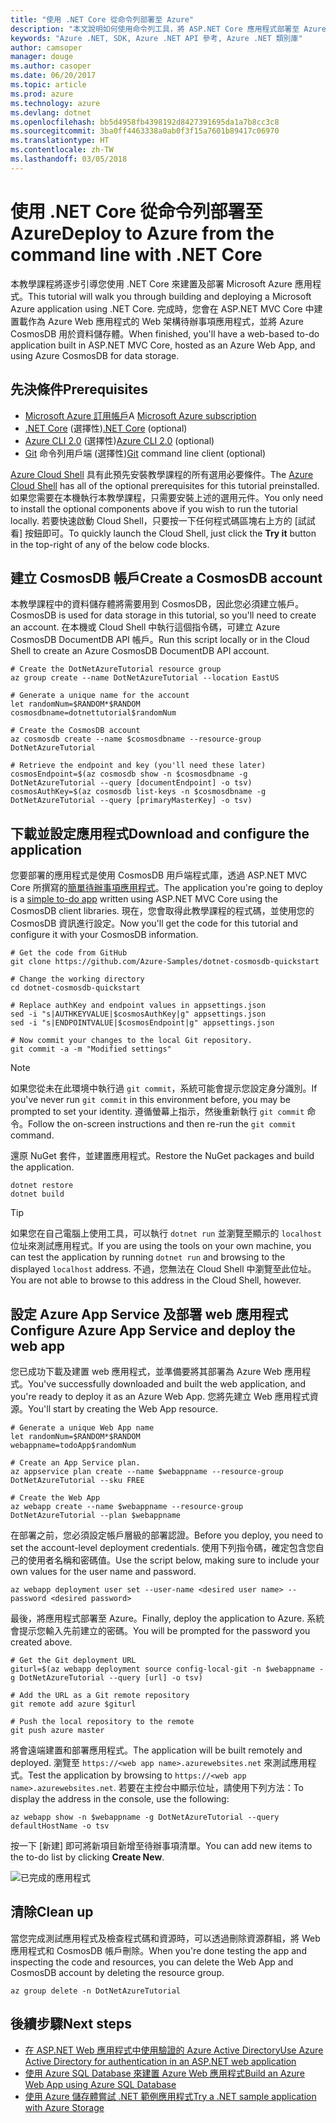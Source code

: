 ```yaml
---
title: "使用 .NET Core 從命令列部署至 Azure"
description: "本文說明如何使用命令列工具，將 ASP.NET Core 應用程式部署至 Azure App Service。"
keywords: "Azure .NET, SDK, Azure .NET API 參考, Azure .NET 類別庫"
author: camsoper
manager: douge
ms.author: casoper
ms.date: 06/20/2017
ms.topic: article
ms.prod: azure
ms.technology: azure
ms.devlang: dotnet
ms.openlocfilehash: bb5d4958fb4398192d8427391695da1a7b8cc3c8
ms.sourcegitcommit: 3ba0ff4463338a0ab0f3f15a7601b89417c06970
ms.translationtype: HT
ms.contentlocale: zh-TW
ms.lasthandoff: 03/05/2018
---
```

# <a name="deploy-to-azure-from-the-command-line-with-net-core"></a><span data-ttu-id="d863b-104">使用 .NET Core 從命令列部署至 Azure</span><span class="sxs-lookup"><span data-stu-id="d863b-104">Deploy to Azure from the command line with .NET Core</span></span>

<span data-ttu-id="d863b-105">本教學課程將逐步引導您使用 .NET Core 來建置及部署 Microsoft Azure 應用程式。</span><span class="sxs-lookup"><span data-stu-id="d863b-105">This tutorial will walk you through building and deploying a Microsoft Azure application using .NET Core.</span></span>  <span data-ttu-id="d863b-106">完成時，您會在 ASP.NET MVC Core 中建置載作為 Azure Web 應用程式的 Web 架構待辦事項應用程式，並將 Azure CosmosDB 用於資料儲存體。</span><span class="sxs-lookup"><span data-stu-id="d863b-106">When finished, you'll have a web-based to-do application built in ASP.NET MVC Core, hosted as an Azure Web App, and using Azure CosmosDB for data storage.</span></span>

## <a name="prerequisites"></a><span data-ttu-id="d863b-107">先決條件</span><span class="sxs-lookup"><span data-stu-id="d863b-107">Prerequisites</span></span>

* <span data-ttu-id="d863b-108">[Microsoft Azure 訂用帳戶](https://azure.microsoft.com/free/)</span><span class="sxs-lookup"><span data-stu-id="d863b-108">A [Microsoft Azure subscription](https://azure.microsoft.com/free/)</span></span>
* <span data-ttu-id="d863b-109">[.NET Core](https://www.microsoft.com/net/download/core) (選擇性)</span><span class="sxs-lookup"><span data-stu-id="d863b-109">[.NET Core](https://www.microsoft.com/net/download/core) (optional)</span></span>
* <span data-ttu-id="d863b-110">[Azure CLI 2.0](/cli/azure/install-az-cli2) (選擇性)</span><span class="sxs-lookup"><span data-stu-id="d863b-110">[Azure CLI 2.0](/cli/azure/install-az-cli2) (optional)</span></span>
* <span data-ttu-id="d863b-111">[Git](https://www.git-scm.com/) 命令列用戶端 (選擇性)</span><span class="sxs-lookup"><span data-stu-id="d863b-111">[Git](https://www.git-scm.com/) command line client (optional)</span></span>

<span data-ttu-id="d863b-112">[Azure Cloud Shell](/azure/cloud-shell/) 具有此預先安裝教學課程的所有選用必要條件。</span><span class="sxs-lookup"><span data-stu-id="d863b-112">The [Azure Cloud Shell](/azure/cloud-shell/) has all of the optional prerequisites for this tutorial preinstalled.</span></span>  <span data-ttu-id="d863b-113">如果您需要在本機執行本教學課程，只需要安裝上述的選用元件。</span><span class="sxs-lookup"><span data-stu-id="d863b-113">You only need to install the optional components above if you wish to run the tutorial locally.</span></span>  <span data-ttu-id="d863b-114">若要快速啟動 Cloud Shell，只要按一下任何程式碼區塊右上方的 [試試看] 按鈕即可。</span><span class="sxs-lookup"><span data-stu-id="d863b-114">To quickly launch the Cloud Shell, just click the **Try it** button in the top-right of any of the below code blocks.</span></span>

## <a name="create-a-cosmosdb-account"></a><span data-ttu-id="d863b-115">建立 CosmosDB 帳戶</span><span class="sxs-lookup"><span data-stu-id="d863b-115">Create a CosmosDB account</span></span>

<span data-ttu-id="d863b-116">本教學課程中的資料儲存體將需要用到 CosmosDB，因此您必須建立帳戶。</span><span class="sxs-lookup"><span data-stu-id="d863b-116">CosmosDB is used for data storage in this tutorial, so you'll need to create an account.</span></span>  <span data-ttu-id="d863b-117">在本機或 Cloud Shell 中執行這個指令碼，可建立 Azure CosmosDB DocumentDB API 帳戶。</span><span class="sxs-lookup"><span data-stu-id="d863b-117">Run this script locally or in the Cloud Shell to create an Azure CosmosDB DocumentDB API account.</span></span>

```azurecli-interactive
# Create the DotNetAzureTutorial resource group
az group create --name DotNetAzureTutorial --location EastUS

# Generate a unique name for the account
let randomNum=$RANDOM*$RANDOM
cosmosdbname=dotnettutorial$randomNum

# Create the CosmosDB account
az cosmosdb create --name $cosmosdbname --resource-group DotNetAzureTutorial

# Retrieve the endpoint and key (you'll need these later)
cosmosEndpoint=$(az cosmosdb show -n $cosmosdbname -g DotNetAzureTutorial --query [documentEndpoint] -o tsv)
cosmosAuthKey=$(az cosmosdb list-keys -n $cosmosdbname -g DotNetAzureTutorial --query [primaryMasterKey] -o tsv)

```

## <a name="download-and-configure-the-application"></a><span data-ttu-id="d863b-118">下載並設定應用程式</span><span class="sxs-lookup"><span data-stu-id="d863b-118">Download and configure the application</span></span>

<span data-ttu-id="d863b-119">您要部署的應用程式是使用 CosmosDB 用戶端程式庫，透過 ASP.NET MVC Core 所撰寫的[簡單待辦事項應用程式](https://github.com/Azure-Samples/dotnet-cosmosdb-quickstart/)。</span><span class="sxs-lookup"><span data-stu-id="d863b-119">The application you're going to deploy is a [simple to-do app](https://github.com/Azure-Samples/dotnet-cosmosdb-quickstart/) written using ASP.NET MVC Core using the CosmosDB client libraries.</span></span>  <span data-ttu-id="d863b-120">現在，您會取得此教學課程的程式碼，並使用您的 CosmosDB 資訊進行設定。</span><span class="sxs-lookup"><span data-stu-id="d863b-120">Now you'll get the code for this tutorial and configure it with your CosmosDB information.</span></span>

```azurecli-interactive
# Get the code from GitHub
git clone https://github.com/Azure-Samples/dotnet-cosmosdb-quickstart

# Change the working directory
cd dotnet-cosmosdb-quickstart

# Replace authKey and endpoint values in appsettings.json
sed -i "s|AUTHKEYVALUE|$cosmosAuthKey|g" appsettings.json
sed -i "s|ENDPOINTVALUE|$cosmosEndpoint|g" appsettings.json

# Now commit your changes to the local Git repository.
git commit -a -m "Modified settings"

```

> [!NOTE]
> <span data-ttu-id="d863b-121">如果您從未在此環境中執行過 `git commit`，系統可能會提示您設定身分識別。</span><span class="sxs-lookup"><span data-stu-id="d863b-121">If you've never run `git commit` in this environment before, you may be prompted to set your identity.</span></span> <span data-ttu-id="d863b-122">遵循螢幕上指示，然後重新執行 `git commit` 命令。</span><span class="sxs-lookup"><span data-stu-id="d863b-122">Follow the on-screen instructions and then re-run the `git commit` command.</span></span>

<span data-ttu-id="d863b-123">還原 NuGet 套件，並建置應用程式。</span><span class="sxs-lookup"><span data-stu-id="d863b-123">Restore the NuGet packages and build the application.</span></span>

```azurecli-interactive
dotnet restore
dotnet build
```

> [!TIP]
> <span data-ttu-id="d863b-124">如果您在自己電腦上使用工具，可以執行 `dotnet run` 並瀏覽至顯示的 `localhost` 位址來測試應用程式。</span><span class="sxs-lookup"><span data-stu-id="d863b-124">If you are using the tools on your own machine, you can test the application by running `dotnet run` and browsing to the displayed `localhost` address.</span></span>  <span data-ttu-id="d863b-125">不過，您無法在 Cloud Shell 中瀏覽至此位址。</span><span class="sxs-lookup"><span data-stu-id="d863b-125">You are not able to browse to this address in the Cloud Shell, however.</span></span>  

## <a name="configure-azure-app-service-and-deploy-the-web-app"></a><span data-ttu-id="d863b-126">設定 Azure App Service 及部署 web 應用程式</span><span class="sxs-lookup"><span data-stu-id="d863b-126">Configure Azure App Service and deploy the web app</span></span>

<span data-ttu-id="d863b-127">您已成功下載及建置 web 應用程式，並準備要將其部署為 Azure Web 應用程式。</span><span class="sxs-lookup"><span data-stu-id="d863b-127">You've successfully downloaded and built the web application, and you're ready to deploy it as an Azure Web App.</span></span>  <span data-ttu-id="d863b-128">您將先建立 Web 應用程式資源。</span><span class="sxs-lookup"><span data-stu-id="d863b-128">You'll start by creating the Web App resource.</span></span>

```azurecli-interactive
# Generate a unique Web App name
let randomNum=$RANDOM*$RANDOM
webappname=todoApp$randomNum

# Create an App Service plan.
az appservice plan create --name $webappname --resource-group DotNetAzureTutorial --sku FREE

# Create the Web App
az webapp create --name $webappname --resource-group DotNetAzureTutorial --plan $webappname

```

<span data-ttu-id="d863b-129">在部署之前，您必須設定帳戶層級的部署認證。</span><span class="sxs-lookup"><span data-stu-id="d863b-129">Before you deploy, you need to set the account-level deployment credentials.</span></span>  <span data-ttu-id="d863b-130">使用下列指令碼，確定包含您自己的使用者名稱和密碼值。</span><span class="sxs-lookup"><span data-stu-id="d863b-130">Use the script below, making sure to include your own values for the user name and password.</span></span>

```azurecli-interactive
az webapp deployment user set --user-name <desired user name> --password <desired password>
```

<span data-ttu-id="d863b-131">最後，將應用程式部署至 Azure。</span><span class="sxs-lookup"><span data-stu-id="d863b-131">Finally, deploy the application to Azure.</span></span>  <span data-ttu-id="d863b-132">系統會提示您輸入先前建立的密碼。</span><span class="sxs-lookup"><span data-stu-id="d863b-132">You will be prompted for the password you created above.</span></span>

```azurecli-interactive
# Get the Git deployment URL
giturl=$(az webapp deployment source config-local-git -n $webappname -g DotNetAzureTutorial --query [url] -o tsv)

# Add the URL as a Git remote repository
git remote add azure $giturl

# Push the local repository to the remote
git push azure master
```

<span data-ttu-id="d863b-133">將會遠端建置和部署應用程式。</span><span class="sxs-lookup"><span data-stu-id="d863b-133">The application will be built remotely and deployed.</span></span>  <span data-ttu-id="d863b-134">瀏覽至 `https://<web app name>.azurewebsites.net` 來測試應用程式。</span><span class="sxs-lookup"><span data-stu-id="d863b-134">Test the application by browsing to `https://<web app name>.azurewebsites.net`.</span></span>  <span data-ttu-id="d863b-135">若要在主控台中顯示位址，請使用下列方法：</span><span class="sxs-lookup"><span data-stu-id="d863b-135">To display the address in the console, use the following:</span></span>

```azurecli-interactive
az webapp show -n $webappname -g DotNetAzureTutorial --query defaultHostName -o tsv
```

<span data-ttu-id="d863b-136">按一下 [新建] 即可將新項目新增至待辦事項清單。</span><span class="sxs-lookup"><span data-stu-id="d863b-136">You can add new items to the to-do list by clicking **Create New**.</span></span>

![已完成的應用程式](./media/dotnet-quickstart/todo.png)

## <a name="clean-up"></a><span data-ttu-id="d863b-138">清除</span><span class="sxs-lookup"><span data-stu-id="d863b-138">Clean up</span></span>

<span data-ttu-id="d863b-139">當您完成測試應用程式及檢查程式碼和資源時，可以透過刪除資源群組，將 Web 應用程式和 CosmosDB 帳戶刪除。</span><span class="sxs-lookup"><span data-stu-id="d863b-139">When you're done testing the app and inspecting the code and resources, you can delete the Web App and CosmosDB account by deleting the resource group.</span></span>

```azurecli-interactive
az group delete -n DotNetAzureTutorial
```

## <a name="next-steps"></a><span data-ttu-id="d863b-140">後續步驟</span><span class="sxs-lookup"><span data-stu-id="d863b-140">Next steps</span></span>

* [<span data-ttu-id="d863b-141">在 ASP.NET Web 應用程式中使用驗證的 Azure Active Directory</span><span class="sxs-lookup"><span data-stu-id="d863b-141">Use Azure Active Directory for authentication in an ASP.NET web application</span></span>](/azure/active-directory/develop/active-directory-devquickstarts-webapp-dotnet)
* [<span data-ttu-id="d863b-142">使用 Azure SQL Database 來建置 Azure Web 應用程式</span><span class="sxs-lookup"><span data-stu-id="d863b-142">Build an Azure Web App using Azure SQL Database</span></span>](/azure/app-service-web/web-sites-dotnet-get-started)
* [<span data-ttu-id="d863b-143">使用 Azure 儲存體嘗試 .NET 範例應用程式</span><span class="sxs-lookup"><span data-stu-id="d863b-143">Try a .NET sample application with Azure Storage</span></span>](/azure/storage/storage-samples-dotnet)


